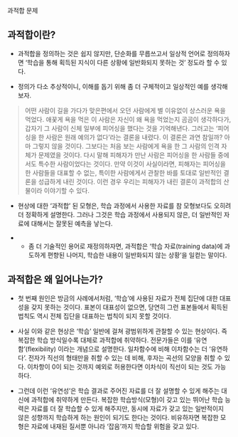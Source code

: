 과적합 문제


## 과적합이란?
* 과적합을 정의하는 것은 쉽지 않지만, 단순화를 무릅쓰고서 일상적 언어로 정의하자면 ‘학습을 통해 획득된 지식이 다른 상황에 일반화되지 못하는 것’ 정도라 할 수 있다.

* 정의가 다소 추상적이니, 이해를 돕기 위해 좀 더 구체적이고 일상적인 예를 생각해 보자.

> 어떤 사람이 길을 가다가 맞은편에서 오던 사람에게 별 이유없이 상스러운 욕을 먹었다. 애꿎게 욕을 먹은 이 사람은 자신이 왜 욕을 먹었는지 곰곰이 생각하다가, 갑자기 그 사람이 신체 일부에 피어싱을 했다는 것을 기억해낸다. 그러고는 ‘피어싱을 한 사람은 원래 예의가 없다’라는 결론을 내렸다. 이 결론은 과연 참일까? 아마 그렇지 않을 것이다. 그보다는 처음 보는 사람에게 욕을 한 그 사람의 인격 자체가 문제였을 것이다. 다시 말해 피해자가 만난 사람은 피어싱을 한 사람들 중에서도 특수한 사람이었다는 것이다. 만약 이것이 사실이라면, 피해자는 피어싱을 한 사람들을 대표할 수 없는, 특이한 사람에게서 관찰한 바를 토대로 일반적인 결론을 성급하게 내린 것이다. 이런 경우 우리는 피해자가 내린 결론이 과적합의 산물이라 이야기할 수 있다.

* 현상에 대한 ‘과적합’ 된 모형은, 학습 과정에서 사용한 자료를 참 모형보다도 오히려 더 정확하게 설명한다. 그러나 그것은 학습 과정에서 사용되지 않은, 더 일반적인 자료에 대해서는 잘못된 예측을 낳는다. 

* * 좀 더 기술적인 용어로 재정의하자면, 과적합은 ‘학습 자료(training data)에 과도하게 편향된 나머지, 학습한 내용이 일반화되지 않는 상황’을 일컫는 말이다.

## 과적합은 왜 일어나는가? 
* 첫 번째 원인은 방금의 사례에서처럼, ‘학습’에 사용된 자료가 전체 집단에 대한 대표성을 갖지 못하는 것이다. 표본이 대표성이 없으면, 당연히 그런 표본들에서 획득된 법칙도 역시 전체 집단을 대표하는 법칙이 되지 못할 것이다.

* 사실 이와 같은 현상은 ‘학습’ 일반에 걸쳐 광범위하게 관찰할 수 있는 현상이다. 즉 복잡한 학습 방식일수록 대체로 과적합에 취약하다. 전문가들은 이를 ‘유연함’(flexibility) 이라는 개념으로 설명한다. 일차함수에 비해 이차함수는 더 ‘유연하다’. 전자가 직선의 형태만을 취할 수 있는 데 비해, 후자는 곡선의 모양을 취할 수 있다. 이차항이 0이 되는 것까지 예외로 허용한다면 이차식이 직선이 되는 것도 가능하다.

* 그런데 이런 ‘유연성’은 학습 결과로 주어진 자료를 더 잘 설명할 수 있게 해주는 대신에 과적합에 취약하게 만든다. 복잡한 학습방식(모형)이 갖고 있는 뛰어난 학습 능력은 자료를 더 잘 학습할 수 있게 해주지만, 동시에 자료가 갖고 있는 일반적이지 않은 성향까지 학습하게 하는 원인이 되기도 한다는 것이다. 비유하자면 복잡한 모형은 자료에 내재된 질서뿐 아니라 ‘잡음’까지 학습할 위험을 갖고 있다.
